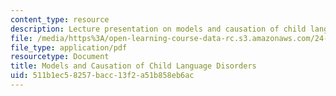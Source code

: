 ```yaml
---
content_type: resource
description: Lecture presentation on models and causation of child language disorders.
file: /media/https%3A/open-learning-course-data-rc.s3.amazonaws.com/24-947-language-disorders-in-children-spring-2013/511b1ec58257bacc13f2a51b858eb6ac_MIT24_947S13_ModlsLnguage.pdf
file_type: application/pdf
resourcetype: Document
title: Models and Causation of Child Language Disorders
uid: 511b1ec5-8257-bacc-13f2-a51b858eb6ac
---
```

